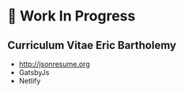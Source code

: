 # :hammer: Work In Progress

## Curriculum Vitae Eric Bartholemy

* http://jsonresume.org
* GatsbyJs
* Netlify
